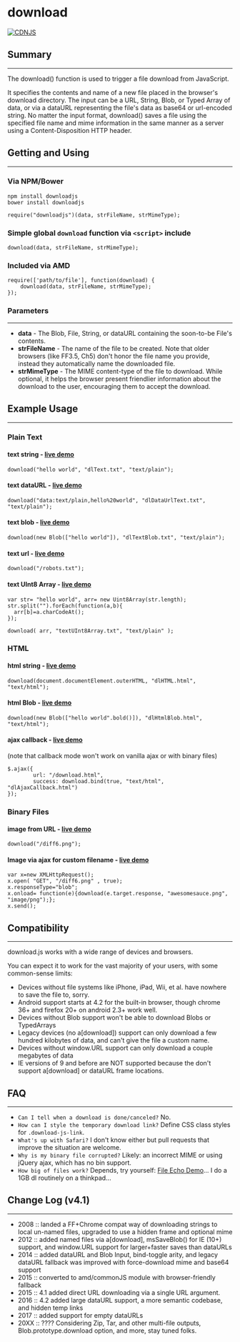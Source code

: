 # download
[![CDNJS](https://img.shields.io/cdnjs/v/downloadjs.svg)](https://cdnjs.com/libraries/downloadjs)

## Summary
---------
The download() function is used to trigger a file download from JavaScript. 

It specifies the contents and name of a new file placed in the browser's download directory. The input can be a URL, String, Blob, or Typed Array of data, or via a dataURL representing the file's data as base64 or url-encoded string. No matter the input format, download() saves a file using the specified file name and mime information in the same manner as a server using a Content-Disposition HTTP header.

## Getting and Using
---------

### Via NPM/Bower 
`npm install downloadjs`  <br />
`bower install downloadjs`

`require("downloadjs")(data, strFileName, strMimeType);`

### Simple global `download` function via `<script>` include
    download(data, strFileName, strMimeType);

### Included via AMD
    require(['path/to/file'], function(download) {
        download(data, strFileName, strMimeType);
    });


### Parameters
---------
* **data** - The Blob, File, String, or dataURL containing the soon-to-be File's contents.
* **strFileName** - The name of the file to be created. Note that older browsers (like FF3.5, Ch5) don't honor the file name you provide, instead they automatically name the downloaded file.
* **strMimeType** - The MIME content-type of the file to download. While optional, it helps the browser present friendlier information about the download to the user, encouraging them to accept the download.



## Example Usage
---------


### Plain Text
#### text string  -  [live demo](http://pagedemos.com/hw24em95rsfq/output/)
    download("hello world", "dlText.txt", "text/plain");

#### text dataURL  -  [live demo](http://pagedemos.com/r9ywm98s6b29/output/)
    download("data:text/plain,hello%20world", "dlDataUrlText.txt", "text/plain");

#### text blob  -  [live demo](http://pagedemos.com/ckcah2vp8kza/output/)
    download(new Blob(["hello world"]), "dlTextBlob.txt", "text/plain");

#### text url - [live demo](http://pagedemos.com/pz6hkyqutjtw/output/)
    download("/robots.txt");


#### text UInt8 Array -  [live demo](http://pagedemos.com/zuyk46wbkktq/output/)
    var str= "hello world",	arr= new Uint8Array(str.length);
    str.split("").forEach(function(a,b){
   	  arr[b]=a.charCodeAt();
    });

    download( arr, "textUInt8Array.txt", "text/plain" );

### HTML
#### html string -  [live demo](http://pagedemos.com/k7rwq7msu3eb/output/)
    download(document.documentElement.outerHTML, "dlHTML.html", "text/html");

#### html Blob -  [live demo](http://pagedemos.com/bxehm2fdf3g4/output/)
    download(new Blob(["hello world".bold()]), "dlHtmlBlob.html", "text/html");

#### ajax callback -  [live demo](http://pagedemos.com/arr2ym74aw8t/output/)
(note that callback mode won't work on vanilla ajax or with binary files)
   
    $.ajax({
    		url: "/download.html",
    		success: download.bind(true, "text/html", "dlAjaxCallback.html")
    });


### Binary Files
#### image from URL  -  [live demo](http://pagedemos.com/yvvmxbjrwq7u/output/)
    download("/diff6.png");

#### Image via ajax for custom filename - [live demo](http://pagedemos.com/v2848zfgwrju/output/)
	var x=new XMLHttpRequest();
	x.open( "GET", "/diff6.png" , true);
	x.responseType="blob";
	x.onload= function(e){download(e.target.response, "awesomesauce.png", "image/png");};
	x.send();


## Compatibility
---------
download.js works with a wide range of devices and browsers.

You can expect it to work for the vast majority of your users, with some common-sense limits:

* Devices without file systems like iPhone, iPad, Wii, et al. have nowhere to save the file to, sorry.
* Android support starts at 4.2 for the built-in browser, though chrome 36+ and firefox 20+ on android 2.3+ work well.
* Devices without Blob support won't be able to download Blobs or TypedArrays
* Legacy devices (no a[download]) support can only download a few hundred kilobytes of data, and can't give the file a custom name.
* Devices without window.URL support can only download a couple megabytes of data
* IE versions of 9 and before are NOT supported because the don't support a[download] or dataURL frame locations.


## FAQ
---------

 * `Can I tell when a download is done/canceled?` No.
 * `How can I style the temporary download link?` Define CSS class styles for `.download-js-link`.
 * `What's up with Safari?` I don't know either but pull requests that improve the situation are welcome.
 * `Why is my binary file corrupted?` Likely: an incorrect MIME or using jQuery ajax, which has no bin support.
 * `How big of files work?` Depends, try yourself: [File Echo Demo](http://pagedemos.com/gqs6hbmjcpem/)... I do a 1GB dl routinely on a thinkpad...


## Change Log (v4.1)
---------
* 2008 :: landed a FF+Chrome compat way of downloading strings to local un-named files, upgraded to use a hidden frame and optional mime
* 2012 :: added named files via a[download], msSaveBlob() for IE (10+) support, and window.URL support for larger+faster saves than dataURLs
* 2014 :: added dataURL and Blob Input, bind-toggle arity, and legacy dataURL fallback was improved with force-download mime and base64 support
* 2015 :: converted to amd/commonJS module with browser-friendly fallback
* 2015 :: 4.1 added direct URL downloading via a single URL argument.
* 2016 :: 4.2 added large dataURL support, a more semantic codebase, and hidden temp links
* 2017 :: added support for empty dataURLs
* 20XX :: ???? Considering Zip, Tar, and other multi-file outputs, Blob.prototype.download option, and more, stay tuned folks.
